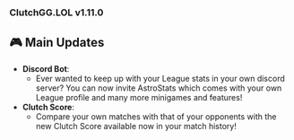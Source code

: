 ### ClutchGG.LOL v1.11.0

## 🎮 Main Updates

- **Discord Bot**:
  - Ever wanted to keep up with your League stats in your own discord server? You can now invite AstroStats which comes with your own League profile and many more minigames and features!
- **Clutch Score**:
  - Compare your own matches with that of your opponents with the new Clutch Score available now in your match history!